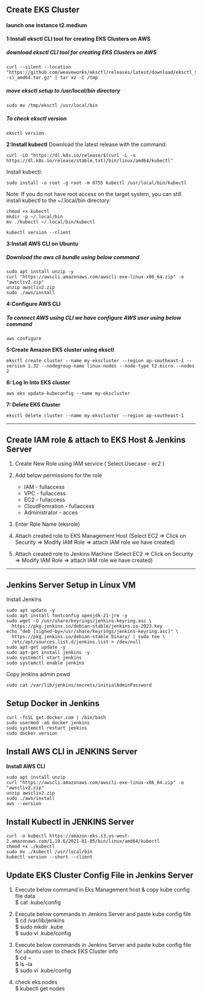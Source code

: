 

## Create EKS Cluster
#### launch one instance t2.medium


**1:Install eksctl CLI tool for creating EKS Clusters on AWS**
##### download eksctl CLI tool for creating EKS Clusters on AWS
```` 
curl --silent --location "https://github.com/weaveworks/eksctl/releases/latest/download/eksctl_$(uname -s)_amd64.tar.gz" | tar xz -C /tmp
````
##### move eksctl setup to /usr/local/bin directory

````
sudo mv /tmp/eksctl /usr/local/bin
```` 
##### To check eksctl version
```` 
eksctl version
````

**2:Install kubectl**
Download the latest release with the command:
````
curl -LO "https://dl.k8s.io/release/$(curl -L -s https://dl.k8s.io/release/stable.txt)/bin/linux/amd64/kubectl"
````

Install kubectl:
````
sudo install -o root -g root -m 0755 kubectl /usr/local/bin/kubectl
````
Note:
If you do not have root access on the target system, you can still install kubectl to the ~/.local/bin directory:
````
chmod +x kubectl
mkdir -p ~/.local/bin
mv ./kubectl ~/.local/bin/kubectl
````
````
kubectl version --client
````

**3:Install AWS CLI on Ubuntu**
##### Download the aws cli bundle using below command
````
sudo apt install unzip -y
curl "https://awscli.amazonaws.com/awscli-exe-linux-x86_64.zip" -o "awscliv2.zip"
unzip awscliv2.zip
sudo ./aws/install
````


**4:Configure AWS CLI**
##### To connect AWS using CLI we have configure AWS user using below command
````
aws configure
````

**5:Create Amazon EKS cluster using eksctl**
````
eksctl create cluster --name my-ekscluster --region ap-southeast-1 --version 1.32 --nodegroup-name linux-nodes --node-type t2.micro --nodes 2
````
**6: Log In Into EKS cluster**
````
aws eks update-kubeconfig --name my-ekscluster
````
**7: Delete EKS Cluster**
````
eksctl delete cluster --name my-ekscluster --region ap-southeast-1
````
---
## Create IAM role & attach to EKS Host & Jenkins Server #

1) Create New Role using IAM service ( Select Usecase - ec2 ) 	
2) Add below permissions for the role <br/>
	- IAM - fullaccess <br/>
	- VPC - fullaccess <br/>
	- EC2 - fullaccess  <br/>
	- CloudFomration - fullaccess  <br/>
	- Administrator - acces <br/>
		
3) Enter Role Name (eksrole) 
4) Attach created role to EKS Management Host (Select EC2 => Click on Security => Modify IAM Role => attach IAM role we have created) 
5) Attach created role to Jenkins Machine (Select EC2 => Click on Security => Modify IAM Role => attach IAM role we have created) 
--- 

## Jenkins Server Setup in Linux VM #

Install Jenkins
````
sudo apt update -y
sudo apt install fontconfig openjdk-21-jre -y
sudo wget -O /usr/share/keyrings/jenkins-keyring.asc \
  https://pkg.jenkins.io/debian-stable/jenkins.io-2023.key
echo "deb [signed-by=/usr/share/keyrings/jenkins-keyring.asc]" \
  https://pkg.jenkins.io/debian-stable binary/ | sudo tee \
  /etc/apt/sources.list.d/jenkins.list > /dev/null
sudo apt-get update -y
sudo apt-get install jenkins -y
sudo systemctl start jenkins
sudo systemctl enable jenkins
````

Copy jenkins admin pswd
```
sudo cat /var/lib/jenkins/secrets/initialAdminPassword
```
	  

##  Setup Docker in Jenkins ##
```
curl -fsSL get.docker.com | /bin/bash
sudo usermod -aG docker jenkins
sudo systemctl restart jenkins
sudo docker version
```
## Install AWS CLI in JENKINS Server #  

**Install AWS CLI**
```
sudo apt install unzip 
curl "https://awscli.amazonaws.com/awscli-exe-linux-x86_64.zip" -o "awscliv2.zip"
unzip awscliv2.zip
sudo ./aws/install
aws --version
```
 
##  Install Kubectl in JENKINS Server #


```
curl -o kubectl https://amazon-eks.s3.us-west-2.amazonaws.com/1.19.6/2021-01-05/bin/linux/amd64/kubectl
chmod +x ./kubectl
sudo mv ./kubectl /usr/local/bin
kubectl version --short --client
```

##  Update EKS Cluster Config File in Jenkins Server #
	
1) Execute below command in Eks Management host & copy kube config file data <br/>
	$ cat .kube/config 

2) Execute below commands in Jenkins Server and paste kube config file  <br/>
	$ cd /var/lib/jenkins <br/>
	$ sudo mkdir .kube  <br/>
	$ sudo vi .kube/config  <br/>

3) Execute below commands in Jenkins Server and paste kube config file for ubuntu user to check EKS Cluster info<br/>
	$ cd ~ <br/>
	$ ls -la  <br/>
	$ sudo vi .kube/config  <br/>

4) check eks nodes <br/>
	$ kubectl get nodes 
